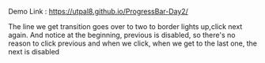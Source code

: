 Demo Link : https://utpal8.github.io/ProgressBar-Day2/

The line we get transition goes over to two to border lights up,click next again.
And notice at the beginning, previous is disabled, so there's no reason to click previous and when we click, when we get to the last one, the next is disabled
